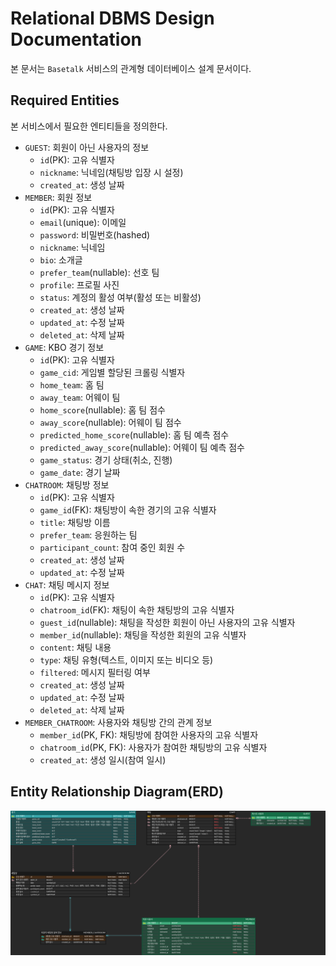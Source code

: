 # Relational DBMS Design Documentation

본 문서는 `Basetalk` 서비스의 관계형 데이터베이스 설계 문서이다.

## Required Entities

본 서비스에서 필요한 엔티티들을 정의한다.

- `GUEST`: 회원이 아닌 사용자의 정보
  - `id`(PK): 고유 식별자
  - `nickname`: 닉네임(채팅방 입장 시 설정)
  - `created_at`: 생성 날짜
- `MEMBER`: 회원 정보
  - `id`(PK): 고유 식별자
  - `email`(unique): 이메일
  - `password`: 비밀번호(hashed)
  - `nickname`: 닉네임
  - `bio`: 소개글
  - `prefer_team`(nullable): 선호 팀
  - `profile`: 프로필 사진
  - `status`: 계정의 활성 여부(활성 또는 비활성)
  - `created_at`: 생성 날짜
  - `updated_at`: 수정 날짜
  - `deleted_at`: 삭제 날짜
- `GAME`: KBO 경기 정보
  - `id`(PK): 고유 식별자
  - `game_cid`: 게임별 할당된 크롤링 식별자
  - `home_team`: 홈 팀
  - `away_team`: 어웨이 팀
  - `home_score`(nullable): 홈 팀 점수
  - `away_score`(nullable): 어웨이 팀 점수
  - `predicted_home_score`(nullable): 홈 팀 예측 점수
  - `predicted_away_score`(nullable): 어웨이 팀 예측 점수
  - `game_status`: 경기 상태(취소, 진행)
  - `game_date`: 경기 날짜
- `CHATROOM`: 채팅방 정보
  - `id`(PK): 고유 식별자
  - `game_id`(FK): 채팅방이 속한 경기의 고유 식별자
  - `title`: 채팅방 이름
  - `prefer_team`: 응원하는 팀
  - `participant_count`: 참여 중인 회원 수
  - `created_at`: 생성 날짜
  - `updated_at`: 수정 날짜
- `CHAT`: 채팅 메시지 정보
  - `id`(PK): 고유 식별자
  - `chatroom_id`(FK): 채팅이 속한 채팅방의 고유 식별자
  - `guest_id`(nullable): 채팅을 작성한 회원이 아닌 사용자의 고유 식별자
  - `member_id`(nullable): 채팅을 작성한 회원의 고유 식별자
  - `content`: 채팅 내용
  - `type`: 채팅 유형(텍스트, 이미지 또는 비디오 등)
  - `filtered`: 메시지 필터링 여부
  - `created_at`: 생성 날짜
  - `updated_at`: 수정 날짜
  - `deleted_at`: 삭제 날짜
- `MEMBER_CHATROOM`: 사용자와 채팅방 간의 관계 정보
  - `member_id`(PK, FK): 채팅방에 참여한 사용자의 고유 식별자
  - `chatroom_id`(PK, FK): 사용자가 참여한 채팅방의 고유 식별자
  - `created_at`: 생성 일시(참여 일시)

## Entity Relationship Diagram(ERD)

![ERD](images/ERD_Basetalk.png)
